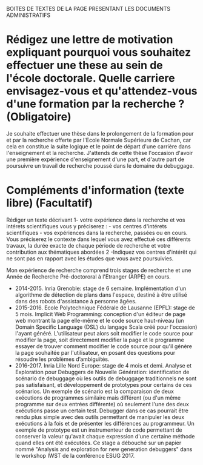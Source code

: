 BOITES DE TEXTES DE LA PAGE PRESENTANT LES DOCUMENTS ADMINISTRATIFS
# Rédigez une lettre de motivation expliquant pourquoi vous souhaitez effectuer une these au sein de l'école doctorale. Quelle carriere envisagez-vous et qu'attendez-vous d'une formation par la recherche ? (Obligatoire)

Je souhaite effectuer une thèse dans le prolongement de la formation pour et par la recherche offerte par l'Ecole Normale Supérieure de Cachan, car cela en constitue la suite logique et le point de départ d'une carrière dans l'enseignement et la recherche. J'attends de cette thèse l'occasion d'avoir une première expérience d'enseignement d'une part, et d'autre part de poursuivre un travail de recherche poussé dans le domaine du debuggage.

# Compléments d'information (texte libre) (Facultatif)
Rédiger un texte décrivant
1- votre expérience dans la recherche et vos intérets scientifiques vous y préciserez :
	- vos centres d'intérets scientifiques
    - vos expériences dans la recherche, passées ou en cours. Vous préciserez le contexte dans lequel vous avez effectué ces différents travaux, la durée exacte de chaque période de recherche et votre contribution aux thématiques abordées 
2 -Indiquez vos centres d'intérêt qui ne sont pas en rapport avec les études que vous avez poursuivies.

Mon expérience de recherche comprend trois stages de recherche et une Année de Recherche Pré-doctororal à l'Etranger (ARPE) en cours.
- 2014-2015. Inria Grenoble: stage de 6 semaine. Implémentation d'un algorithme de détection de plans dans l'espace, destiné à être utilisé dans des robots d'assistance à personne âgées.
- 2015-2016. Ecole Polytechnique Fédérale de Lausanne (EPFL): stage de 5 mois. Implicit Web Programming: conception d'un éditeur de page web montrant la page elle-même et le code source haut-niveau (un Domain Specific Language (DSL) du langage Scala créé pour l'occasion) l'ayant généré. L'utilisateur peut alors soit modifier le code source pour modifier la page, soit directement modifier la page et le programme essayer de trouver comment modifier le code source pour qu'il génère la page souhaitée par l'utilisateur, en posant des questions pour résoudre les problèmes d’ambiguïtés.
- 2016-2017. Inria Lille Nord Europe: stage de 4 mois et demi. Analyse et Exploration pour Debuggers de Nouvelle Génération: identification de scénario de debuggage où les outils de debuggage traditionnels ne sont pas satisfaisant, et développement de prototypes pour certains de ces scénarios. Un exemple de scénario est la comparaison de deux exécutions de programmes similaire mais différent (ou d'un même programme sur deux entrées différente) où seulement l'une des deux exécutions passe un certain test. Debugger dans ce cas pourrait être rendu plus simple avec des outils permettant de manipuler les deux exécutions à la fois et de présenter les différences au programmeur. Un exemple de prototype est un instrumenteur de code permettant de conserver la valeur qu'avait chaque expression d'une certaine méthode quand elles ont été exécutées. Ce stage a débouché sur un papier nommé "Analysis and exploration for new generation debuggers" dans le workshop IWST de la conférence ESUG 2017.
